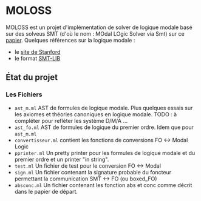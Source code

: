 MOLOSS
======


MOLOSS est un projet d'implémentation de solver de logique modale basé
sur des solveus SMT (d'où le nom : MOdal LOgic Solver via Smt)
sur ce [papier](https://members.loria.fr/SMerz/papers/wirsing2015.pdf).
Quelques références sur la logique modale : 
* le [site de Stanford](https://plato.stanford.edu/entries/logic-modal/)
* le format [SMT-LIB](http://smtlib.cs.uiowa.edu/index.shtml) 

État du projet
--------------

### Les Fichiers

* `ast_m.ml` AST de formules de logique modale. Plus quelques essais sur
  les axiomes et théories canoniques en logique modale. TODO : à
  compléter pour refléter les système D/M/A ...
* `ast_fo.ml` AST de formules de logique du premier ordre. Idem que pour
  `ast_m.ml`
* `convertisseur.ml` contient les fonctions de conversions FO <-> Modal
  Logic
* `pprinter.ml` Un pretty printer pour les formules de logique modale et
  du premier ordre et un printer "in string".
* `test.ml` Un fichier de test pour le conversion FO <-> Modal
* `sign.ml` Un fichier contenant la signature probable du foncteur
  permettant la communication SMT <-> FO (ou boxed_FO)
* `absconc.ml` Un fichier contenant les fonction abs et conc comme
  décrit dans le papier de départ.
